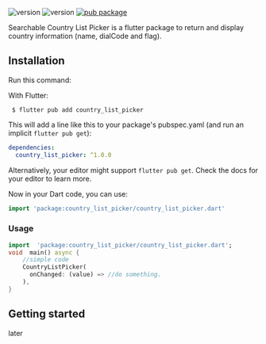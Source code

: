 
![version](https://img.shields.io/badge/version-1.0.0-purple.svg) ![version](https://img.shields.io/badge/NullSefety-True-brightgreen)
[![pub package](https://img.shields.io/pub/v/country_list_picker.svg)](https://pub.dev/packages/country_list_picker)


Searchable Country List Picker is a flutter package to return and display country information (name, dialCode and flag).

## Installation
Run this command:

With Flutter:
```shell
 $ flutter pub add country_list_picker
```
This will add a line like this to your package's pubspec.yaml (and run an implicit  `flutter pub get`):
```yaml
dependencies:
  country_list_picker: ^1.0.0
```
Alternatively, your editor might support  `flutter pub get`. Check the docs for your editor to learn more.

Now in your Dart code, you can use:
```dart
import 'package:country_list_picker/country_list_picker.dart'
```

### Usage

```dart
import  'package:country_list_picker/country_list_picker.dart';
void  main() async {
    //simple code
    CountryListPicker(
      onChanged: (value) => //do something.
    ),
}
```
## Getting started
later


